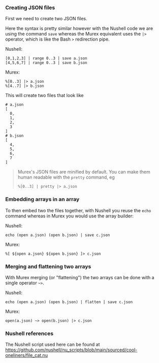 ### Creating JSON files

First we need to create two JSON files.

Here the syntax is pretty similar however with the Nushell code we are using
the command `save` whereas the Murex equivalent uses the `|>` operator, which
is like the Bash `>` redirection pipe.

Nushell:

```nu
[0,1,2,3] | range 0..3 | save a.json
[4,5,6,7] | range 0..3 | save b.json
```

Murex:

```mx
%[0..3] |> a.json
%[4..7] |> b.json
```

This will create two files that look like

```
# a.json
[
  0,
  1,
  2,
  3
]
# b.json
[
  4,
  5,
  6,
  7
]
```

> Murex's JSON files are minified by default. You can make them human readable
> with the `pretty` command, eg
> 
> ```
> %[0..3] | pretty |> a.json
> ```

### Embedding arrays in an array

To then embed two the files together, with Nushell you reuse the `echo` command
whereas in Murex you would use the array builder:

Nushell:

```nu
echo (open a.json) (open b.json) | save c.json
```

Murex:

```mx
%[ ${open a.json} ${open b.json} ]> c.json
```

### Merging and flattening two arrays

With Murex merging (or "flattening") the two arrays can be done with a single
operator `~>`.

Nushell:

```
echo (open a.json) (open b.json) | flatten | save c.json
```

Murex:

```
open(a.json) ~> open(b.json) |> c.json
```

### Nushell references

The Nushell script used here can be found at https://github.com/nushell/nu_scripts/blob/main/sourced/cool-oneliners/file_cat.nu

